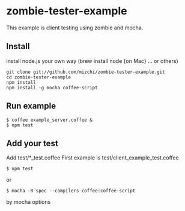 # zombie-tester-example

This example is client testing using zombie and mocha.

## Install

install node.js your own way (brew install node {on Mac} ... or others)

```
git clone git://github.com/mizchi/zombie-tester-example.git
cd zombie-tester-example
npm install
npm install -g mocha coffee-script
```

## Run example

```
$ coffee example_server.coffee &
$ npm test
```

## Add your test

Add test/*_test.coffee
First example is test/client_example_test.coffee

```
$ npm test
```

or

```
$ mocha -R spec --compilers coffee:coffee-script
```

by mocha options